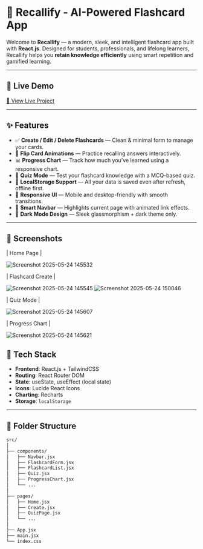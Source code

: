 # 🧠 Recallify - AI-Powered Flashcard App

Welcome to **Recallify** — a modern, sleek, and intelligent flashcard app built with **React.js**. Designed for students, professionals, and lifelong learners, Recallify helps you **retain knowledge efficiently** using smart repetition and gamified learning.

---

## 🚀 Live Demo
[🔗 View Live Project](https://recallify-ashen.vercel.app)

---

## ✨ Features

- ✅ **Create / Edit / Delete Flashcards** — Clean & minimal form to manage your cards.
- 🔁 **Flip Card Animations** — Practice recalling answers interactively.
- 📊 **Progress Chart** — Track how much you’ve learned using a responsive chart.
- 🧪 **Quiz Mode** — Test your flashcard knowledge with a MCQ-based quiz.
- 💾 **LocalStorage Support** — All your data is saved even after refresh, offline first.
- 📱 **Responsive UI** — Mobile and desktop-friendly with smooth transitions.
- 🧭 **Smart Navbar** — Highlights current page with animated link effects.
- 🌌 **Dark Mode Design** — Sleek glassmorphism + dark theme only.

---

## 📸 Screenshots

| Home Page |

![Screenshot 2025-05-24 145532](https://github.com/user-attachments/assets/f3dac9fe-e3e8-4c6d-825b-02b94c6bfe38)

| Flashcard Create |

![Screenshot 2025-05-24 145545](https://github.com/user-attachments/assets/bd7727b0-79f0-46f4-8e3a-c4a0b6a979af)
![Screenshot 2025-05-24 150046](https://github.com/user-attachments/assets/cffe99e0-fb6a-40ff-8b87-73d1694096b6)

| Quiz Mode |

![Screenshot 2025-05-24 145607](https://github.com/user-attachments/assets/940f9193-200c-4c54-9bf9-99abe2da20ba)

|  Progress Chart |

![Screenshot 2025-05-24 145621](https://github.com/user-attachments/assets/6a7525a9-ec05-46b0-9e11-037c43088378)



## 🔧 Tech Stack

- **Frontend**: React.js + TailwindCSS
- **Routing**: React Router DOM
- **State**: useState, useEffect (local state)
- **Icons**: Lucide React Icons
- **Charting**: Recharts
- **Storage**: `localStorage`

---

## 📁 Folder Structure

```bash
src/
│
├── components/
│   ├── Navbar.jsx
│   ├── FlashcardForm.jsx
│   ├── FlashcardList.jsx
│   ├── Quiz.jsx
│   ├── ProgressChart.jsx
│   └── ...
│
├── pages/
│   ├── Home.jsx
│   ├── Create.jsx
│   ├── QuizPage.jsx
│   └── ...
│
├── App.jsx
├── main.jsx
└── index.css

